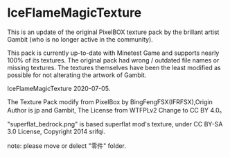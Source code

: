 # IceFlameMagicTexture

This is an update of the original PixelBOX texture pack by the brillant artist Gambit (who is no longer active in the community).

This pack is currently up-to-date with Minetest Game and supports nearly 100% of its textures. The original pack had wrong / outdated file names or missing textures. The textures themselves have been the least modified as possible for not alterating the artwork of Gambit.

IceFlameMagicTexture 2020-07-05.

The Texture Pack modify from PixelBox by BingFengFSX(IFRFSX),Origin Author is jp and Gambit, The License from WTFPLv2 Change to CC BY 4.0。

"superflat_bedrock.png" is based superflat mod's texture,
under CC BY-SA 3.0 License,
Copyright 2014 srifqi.

note: please move or delect "零件" folder.
